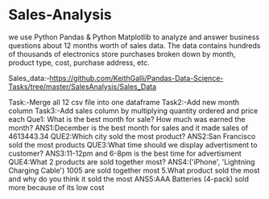 # Sales-Analysis

we use Python Pandas & Python Matplotlib to analyze and answer business questions about 12 months worth of sales data. The data contains hundreds of thousands of electronics store purchases broken down by month, product type, cost, purchase address, etc. 

Sales_data:-https://github.com/KeithGalli/Pandas-Data-Science-Tasks/tree/master/SalesAnalysis/Sales_Data

Task:-Merge all 12 csv file into one dataframe
Task2:-Add new month column
Task3:-Add sales column by multiplying quantity ordered and price each
Que1: What is the best month for sale? How much was earned the month?
ANS1:December is the best month for sales and it made sales of 4613443.34
QUE2:Which city sold the most product?
ANS2:San Francisco sold the most products
QUE3:What time should we display advertisment to customer?
ANS3:11-12pm and 6-8pm is the best time for advertisment
QUE4:What 2 products are sold together most?
ANS4:('iPhone', 'Lightning Charging Cable') 1005 are sold together most
5.What product sold the most and why do you think it sold the most
ANS5:AAA Batteries (4-pack) sold more because of its low cost
